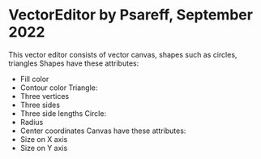 # VectorEditor by Psareff, September 2022
This vector editor consists of vector canvas, shapes such as circles, triangles
Shapes have these attributes:
- Fill color
- Contour color
Triangle:
- Three vertices
- Three sides
- Three side lengths
Circle:
- Radius
- Center coordinates
Canvas have these attributes:
- Size on X axis
- Size on Y axis
